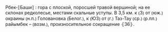 ---
---

Рбек-⟦Баши⟧
: гора с плоской, поросшей травой вершиной; на ее склонах редколесье, местами скальные уступы. В 3,5 км. к ⦅З⦆ от ⦅юж.⦆ окраины ⦅н.п.⦆ Головановка ⦅Белог.⦆, к ⦅ЮЗ⦆ от ⦅г.⦆ Таз-Тау ⦅ср.⦆ ⦅р.пл.⦆ райымбек –  ⦅возм.⦆, произносительное сокращение ⦃З6⦄.
